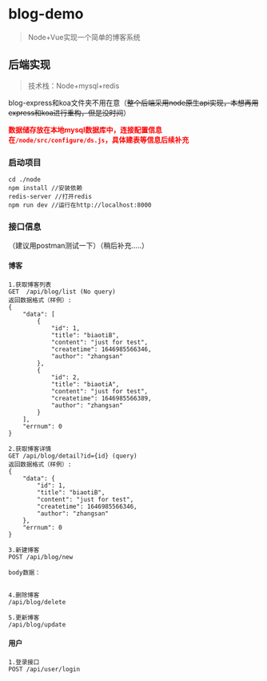 # blog-demo
> Node+Vue实现一个简单的博客系统
>

## 后端实现

> 技术栈：Node+mysql+redis

blog-express和koa文件夹不用在意（~~整个后端采用node原生api实现，本想再用express和koa进行重构，但是没时间~~）

<strong style="color:red">数据储存放在本地mysql数据库中，连接配置信息在`/node/src/configure/ds.js`，具体建表等信息后续补充</strong>

### 启动项目

```
cd ./node
npm install //安装依赖
redis-server //打开redis
npm run dev //运行在http://localhost:8000
```

### 接口信息

（建议用postman测试一下）（稍后补充.....）

#### 博客

```
1.获取博客列表
GET  /api/blog/list (No query)
返回数据格式（样例）:
{
    "data": [
        {
            "id": 1,
            "title": "biaotiB",
            "content": "just for test",
            "createtime": 1646985566346,
            "author": "zhangsan"
        },
        {
            "id": 2,
            "title": "biaotiA",
            "content": "just for test",
            "createtime": 1646985566389,
            "author": "zhangsan"
        }
    ],
    "errnum": 0
}

2.获取博客详情
GET /api/blog/detail?id={id} (query)
返回数据格式（样例）:
{
    "data": {
        "id": 1,
        "title": "biaotiB",
        "content": "just for test",
        "createtime": 1646985566346,
        "author": "zhangsan"
    },
    "errnum": 0
}

3.新建博客
POST /api/blog/new

body数据：


4.删除博客
/api/blog/delete

5.更新博客
/api/blog/update
```



#### 用户

```
1.登录接口
POST /api/user/login
```

